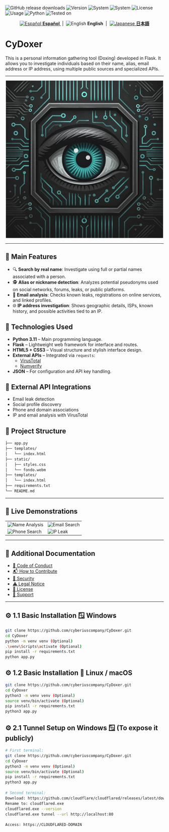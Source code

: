
![GitHub release downloads](https://img.shields.io/github/downloads/CyberiusCompany/Cyberius-Unzip-Cracker/latest/total)
![Version](https://img.shields.io/badge/version-1.0.0-blue)
![System](https://img.shields.io/badge/windows-x64-green)
![System](https://img.shields.io/badge/linux-x64-green)
![License](https://img.shields.io/badge/license-Private-red)
![Usage](https://img.shields.io/badge/usage-legal%20only-important)
![Python](https://img.shields.io/badge/python-3.7%2B-yellow)
![Tested on](https://img.shields.io/badge/tested%20on-Windows%2010%2F11%20%7C%20Ubuntu%2022.04-blue)

<p align="center">
  <a href="README.md">
    <img src="https://flagcdn.com/w40/es.png" alt="Español" title="Español">
    <strong>Español</strong>
  </a>
  &nbsp;|&nbsp;
  <img src="https://flagcdn.com/w40/us.png" alt="English" title="English">
  <strong>English</strong>
  &nbsp;|&nbsp;
  <a href="https://www.youtube.com/watch?v=xvFZjo5PgG0&list=RDxvFZjo5PgG0&start_radio=1&pp=ygUTcmljayByb2xsaW5nIG5vIGFkc6AHAQ%3D%3D">
    <img src="https://flagcdn.com/w40/jp.png" alt="Japanese" title="Japanese">
    <strong>日本語</strong>
  </a>
</p>

# CyDoxer

This is a personal information gathering tool (Doxing) developed in Flask. It allows you to investigate individuals based on their name, alias, email address or IP address, using multiple public sources and specialized APIs.

---

<p align="center">
  <img src="/fotos_herramienta/Foto Icono.png" width="500" alt="CyDoxer Icon">
</p>

---

## 🚀 Main Features

- 🔍 **Search by real name**: Investigate using full or partial names associated with a person.
- 🕵️ **Alias or nickname detection**: Analyzes potential pseudonyms used on social networks, forums, leaks, or public platforms.
- 📧 **Email analysis**: Checks known leaks, registrations on online services, and linked profiles.
- 🌐 **IP address investigation**: Shows geographic details, ISPs, known history, and possible activities tied to an IP.

## 🧰 Technologies Used

- **Python 3.11** – Main programming language.
- **Flask** – Lightweight web framework for interface and routes.
- **HTML5 + CSS3** – Visual structure and stylish interface design.
- **External APIs** – Integrated via `requests`:
  - [VirusTotal](https://www.virustotal.com/)
  - [Numverify](https://numverify.com/)
- **JSON** – For configuration and API key handling.

## 📡 External API Integrations

- Email leak detection
- Social profile discovery
- Phone and domain associations
- IP and email analysis with VirusTotal

## 📁 Project Structure

```bash
├── app.py
├── templates/
│   └── index.html
├── static/
│   ├── styles.css
│   └── fondo.webm
├── templates/
│   └── index.html
├── requirements.txt
└── README.md
```

---

## 🎥 Live Demonstrations

<p align="center">
  <table border="0" cellspacing="10" cellpadding="0">
    <tr>
      <td><img src="/fotos_herramienta/Analizando Nombres.gif" alt="Name Analysis" width="400"/></td>
      <td><img src="/fotos_herramienta/Analizando Correo.gif" alt="Email Search" width="400"/></td>
    </tr>
    <tr>
      <td><img src="/fotos_herramienta/Analizando Número de telefono.gif" alt="Phone Search" width="400"/></td>
      <td><img src="/fotos_herramienta/Analizando IP.gif" alt="IP Leak" width="400"/></td>
    </tr>
  </table>
</p>

---

## 📄 Additional Documentation

- [🤝 Code of Conduct](.github/CODE_OF_CONDUCT.md)
- [📬 How to Contribute](.github/CONTRIBUTING.md)
- [🔐 Security](.github/SECURITY.md)
- [⚠️ Legal Notice](DISCLAIMER.md)
- [📜 License](LICENSE)
- [📢 Support](.github/SUPPORT.md)

---

## ⚙️ 1.1 Basic Installation 🪟 Windows

```bash
git clone https://github.com/cyberiuscompany/CyDoxer.git
cd CyDoxer
python -m venv venv (Optional)
.\venv\Scripts\activate (Optional)
pip install -r requirements.txt
python app.py
```

## ⚙️ 1.2 Basic Installation 🐧 Linux / macOS

```bash
git clone https://github.com/cyberiuscompany/CyDoxer.git
cd CyDoxer
python3 -m venv venv (Optional)
source venv/bin/activate (Optional)
pip install -r requirements.txt
python3 app.py
```

## ⚙️ 2.1 Tunnel Setup on Windows 🪟 (To expose it publicly)

```bash
# First terminal:
git clone https://github.com/cyberiuscompany/CyDoxer.git
cd CyDoxer
python3 -m venv venv (Optional)
source venv/bin/activate (Optional)
pip install -r requirements.txt
python3 app.py

# Second terminal:
Download: https://github.com/cloudflare/cloudflared/releases/latest/download/cloudflared-windows-amd64.exe 
Rename to: cloudflared.exe
cloudflared.exe --version
cloudflared.exe tunnel --url http://localhost:80

Access: https://CLOUDFLARED-DOMAIN
```

